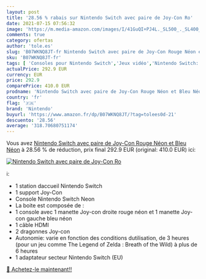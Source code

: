 ```yaml
---
layout: post
title: '28.56 % rabais sur Nintendo Switch avec paire de Joy-Con Ro'
date: 2021-07-15 07:56:32
image: 'https://m.media-amazon.com/images/I/41GuQI+PJ4L._SL500_._SL400_.jpg'
comments: true
category: ofertas
author: 'tole.es'
slug: 'B07WKNQ8JT-fr Nintendo Switch avec paire de Joy-Con Rouge Néon et Bleu Néon'
sku: 'B07WKNQ8JT-fr'
tags: [ 'Consoles pour Nintendo Switch','Jeux vidéo','Nintendo Switch:  Consoles, jeux et accessoires','nintendo', ]
actualPrice: 292.9 EUR
currency: EUR
price: 292.9
comparePrice: 410.0 EUR
prodname: 'Nintendo Switch avec paire de Joy-Con Rouge Néon et Bleu Néon'
country: 'fr'
flag: '🇫🇷'
brand: 'Nintendo'
buyurl: 'https://www.amazon.fr/dp/B07WKNQ8JT/?tag=tolees0d-21'
descuento: '28.56'
average: '318.70680751174'
---
```


Vous avez [Nintendo Switch avec paire de Joy-Con Rouge Néon et Bleu Néon](https://www.amazon.fr/dp/B07WKNQ8JT/?tag=tolees0d-21)  à  28.56 % de réduction, prix final  292.9 EUR (original: 410.0 EUR) ici:

[![Nintendo Switch avec paire de Joy-Con Ro](https://m.media-amazon.com/images/I/41GuQI+PJ4L._SL500_._SL400_.jpg)](https://www.amazon.fr/dp/B07WKNQ8JT/?tag=tolees0d-21)

ℹ️:

- 1 station daccueil Nintendo Switch
- 1 support Joy-Con
- Console Nintendo Switch Neon
- La boite est composée de :
- 1 console avec 1 manette Joy-con droite rouge néon et 1 manette Joy-con gauche bleu néon
- 1 câble HDMI
- 2 dragonnes Joy-con
- Autonomie: varie en fonction des conditions dutilisation, de 3 heures (pour un jeu comme The Legend of Zelda : Breath of the Wild) à plus de 6 heures
- 1 adaptateur secteur Nintendo Switch (EU)

[🛒 Achetez-le maintenant!!](https://www.amazon.fr/dp/B07WKNQ8JT/?tag=tolees0d-21)
